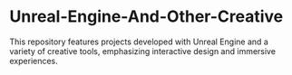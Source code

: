 # Unreal-Engine-And-Other-Creative

This repository features projects developed with Unreal Engine and a variety of creative tools, emphasizing interactive design and immersive experiences.
